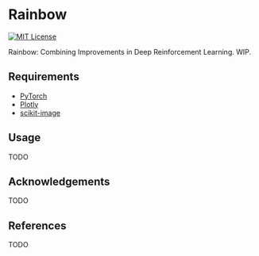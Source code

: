Rainbow
=======
[![MIT License](https://img.shields.io/badge/license-MIT-blue.svg)](LICENSE.md)

Rainbow: Combining Improvements in Deep Reinforcement Learning. WIP.

Requirements
------------

- [PyTorch](http://pytorch.org/)
- [Plotly](https://plot.ly/)
- [scikit-image](http://scikit-image.org/)

Usage
-----

TODO

Acknowledgements
----------------

TODO

References
----------

TODO
